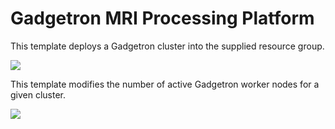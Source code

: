 # Gadgetron MRI Processing Platform

This template deploys a Gadgetron cluster into the supplied resource group.

<a href="https://portal.azure.com/#create/Microsoft.Template/uri/https%3A%2F%2Fraw.githubusercontent.com%2FExchMaster%2Fgadgetron%2Fmaster%2FGadgetron%2FTemplates%2Fazuredeploy.json" target="_blank">
    <img src="http://azuredeploy.net/deploybutton.png"/>
</a>

This template modifies the number of active Gadgetron worker nodes for a given cluster.  

<a href="https://portal.azure.com/#create/Microsoft.Template/uri/https%3A%2F%2Fraw.githubusercontent.com%2FExchMaster%2Fgadgetron%2Fmaster%2FGadgetron%2FTemplates%2Fvmss-scale.json" target="_blank">
    <img src="http://azuredeploy.net/deploybutton.png"/>
</a>